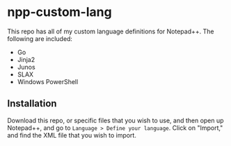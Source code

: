 # npp-custom-lang

This repo has all of my custom language definitions for Notepad++. The following are included:

* Go
* Jinja2
* Junos
* SLAX
* Windows PowerShell

## Installation

Download this repo, or specific files that you wish to use, and then 
open up Notepad++, and go to `Language > Define your language`. Click on 
"Import," and find the XML file that you wish to import.